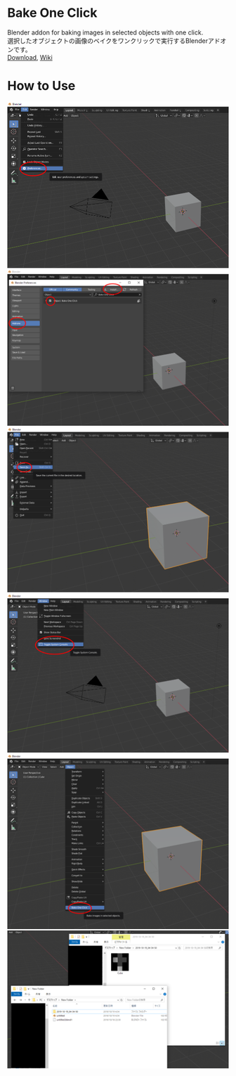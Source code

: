 # Bake One Click  
Blender addon for baking images in selected objects with one click.  
選択したオブジェクトの画像のベイクをワンクリックで実行するBlenderアドオンです。  
[Download](https://fujisunflower.booth.pm/items/1627173), [Wiki](https://github.com/FujiSunflower/bake_one_click/wiki)  
# How to Use  
![](https://github.com/FujiSunflower/bake_one_click/blob/master/figure1.png)
![](https://github.com/FujiSunflower/bake_one_click/blob/master/figure2.png)
![](https://github.com/FujiSunflower/bake_one_click/blob/master/figure3.png)
![](https://github.com/FujiSunflower/bake_one_click/blob/master/figure4.png)
![](https://github.com/FujiSunflower/bake_one_click/blob/master/figure5.png)
![](https://github.com/FujiSunflower/bake_one_click/blob/master/figure6.png)
